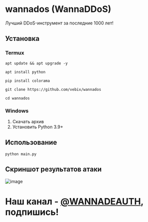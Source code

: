 # wannados (WannaDDoS)
Лучший DDoS-инструмент за последние 1000 лет!
## Установка
### Termux
```apt update && apt upgrade -y```

```apt install python```

```pip install colorama```

```git clone https://github.com/vebix/wannados ```

```cd wannados```
### Windows
1. Скачать архив
2. Установить Python 3.9+
## Использование
```python main.py```
## Cкриншот результатов атаки
![image](https://i.imgur.com/nqGxrxu.jpeg)
# Наш канал - [@WANNADEAUTH](https://t.me/WANNADEAUTH), подпишись!
